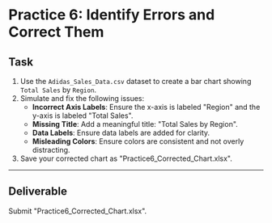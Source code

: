 # Practice 6: Identify Errors and Correct Them

## Task
1. Use the `Adidas_Sales_Data.csv` dataset to create a bar chart showing `Total Sales` by `Region`.
2. Simulate and fix the following issues:
   - **Incorrect Axis Labels**: Ensure the x-axis is labeled "Region" and the y-axis is labeled "Total Sales".
   - **Missing Title**: Add a meaningful title: "Total Sales by Region".
   - **Data Labels**: Ensure data labels are added for clarity.
   - **Misleading Colors**: Ensure colors are consistent and not overly distracting.
3. Save your corrected chart as "Practice6_Corrected_Chart.xlsx".

---

## Deliverable
Submit "Practice6_Corrected_Chart.xlsx".

